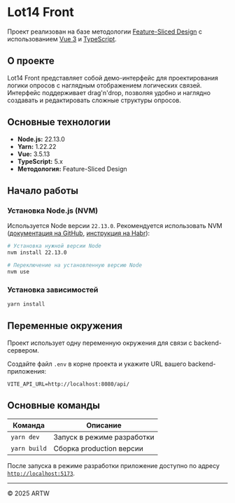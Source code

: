 # Lot14 Front

Проект реализован на базе методологии [Feature-Sliced Design](https://feature-sliced.design/ru/) с использованием [Vue 3](https://vuejs.org/) и [TypeScript](https://www.typescriptlang.org/).

## О проекте

Lot14 Front представляет собой демо-интерфейс для проектирования логики опросов с наглядным отображением логических связей. Интерфейс поддерживает drag'n'drop, позволяя удобно и наглядно создавать и редактировать сложные структуры опросов.

## Основные технологии

- **Node.js:** 22.13.0
- **Yarn:** 1.22.22
- **Vue:** 3.5.13
- **TypeScript:** 5.x
- **Методология:** Feature-Sliced Design

## Начало работы

### Установка Node.js (NVM)

Используется Node версии `22.13.0`. Рекомендуется использовать NVM ([документация на GitHub](https://github.com/nvm-sh/nvm), [инструкция на Habr](https://habr.com/ru/companies/timeweb/articles/541452/)):

```bash
# Установка нужной версии Node
nvm install 22.13.0

# Переключение на установленную версию Node
nvm use
```

### Установка зависимостей

```bash
yarn install
```

## Переменные окружения

Проект использует одну переменную окружения для связи с backend-сервером.

Создайте файл `.env` в корне проекта и укажите URL вашего backend-приложения:

```dotenv
VITE_API_URL=http://localhost:8080/api/
```

## Основные команды

| Команда       | Описание                   |
|---------------|----------------------------|
| `yarn dev`    | Запуск в режиме разработки |
| `yarn build`  | Сборка production версии   |

После запуска в режиме разработки приложение доступно по адресу [`http://localhost:5173`](http://localhost:5173).

---

© 2025 ARTW
